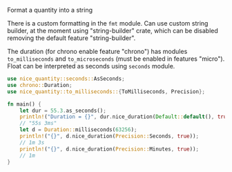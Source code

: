 Format a quantity into a string

There is a custom formatting in the `fmt` module.
Can use custom string builder, at the moment using "string-builder" crate, which can be disabled removing the default feature "string-builder".

The duration (for chrono enable feature "chrono") has modules `to_milliseconds` and `to_microseconds` (must be enabled in features "micro").
Float can be interpreted as seconds using `seconds` module.
```rust
use nice_quantity::seconds::AsSeconds;
use chrono::Duration;
use nice_quantity::to_milliseconds::{ToMilliseconds, Precision};

fn main() {
    let dur = 55.3.as_seconds();
    println!("Duration = {}", dur.nice_duration(Default::default(), true));
    // "55s 3ms"
    let d = Duration::milliseconds(63256);
    println!("{}", d.nice_duration(Precision::Seconds, true));
    // 1m 3s
    println!("{}", d.nice_duration(Precision::Minutes, true));
    // 1m
}
```